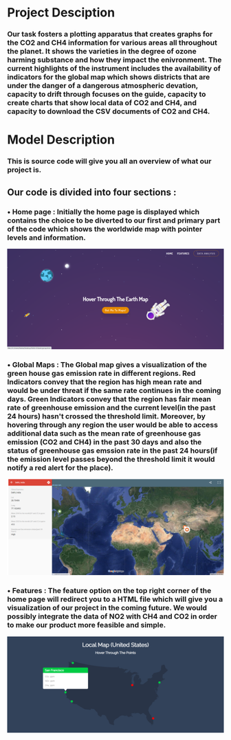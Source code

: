 # Project Desciption

### Our task fosters a plotting apparatus that creates graphs for the CO2 and CH4 information for various areas all throughout the planet. It shows the varieties in the degree of ozone harming substance and how they impact the enivronment. The current highlights of the instrument includes the availability of indicators for the global map which shows districts that are under the danger of a dangerous atmospheric devation, capacity to drift through focuses on the guide, capacity to create charts that show local data of CO2 and CH4, and capacity to download the CSV documents of CO2 and CH4.

# Model Description

### This is source code will give you all an overview of what our project is.

## Our code is divided into four sections :

### • Home page : Initially the home page is displayed which contains the choice to be diverted to our first and primary part of the code which shows the worldwide map with pointer levels and information. 

<img src="images/homepg.png">

### • Global Maps : The Global map gives a visualization of the green house gas emission rate in different regions. Red Indicators convey that the region has high mean rate and would be under threat if the same rate continues in the coming days. Green Indicators convey that the region has fair mean rate of greenhouse emission and the current level(in the past 24 hours) hasn't crossed the threshold limit. Moreover, by hovering through any region the user would be able to access additional data such as the mean rate of greenhouse gas emission (CO2 and CH4) in the past 30 days and also the status of greenhouse gas emssion rate in the past 24 hours(if the emission level passes beyond the threshold limit it would notify a red alert for the place). 

<img src="images/gmap.png">

### • Features : The feature option on the top right corner of the home page will redirect you to a HTML file which will give you a visualization of our project in the coming future. We would possibly integrate the data of NO2 with CH4 and CO2 in order to make our product more feasible and simple.

<img src="images/fscope.png">

